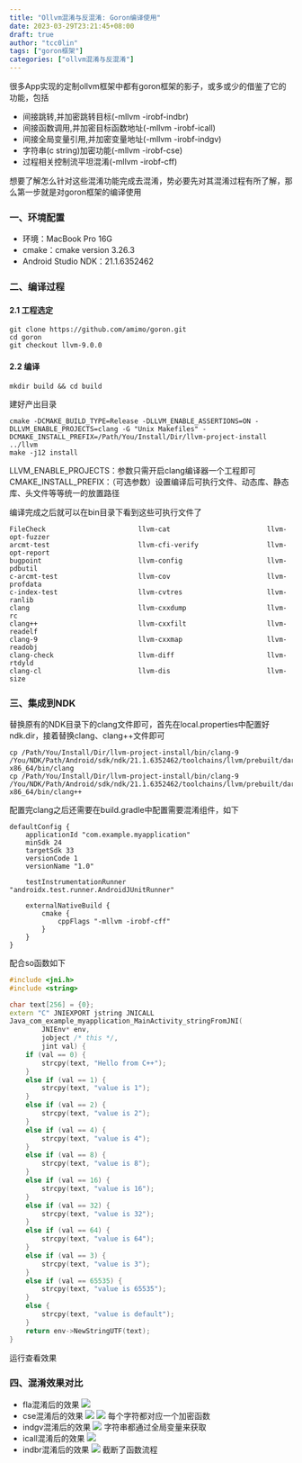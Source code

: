```yaml
---
title: "Ollvm混淆与反混淆: Goron编译使用"
date: 2023-03-29T23:21:45+08:00
draft: true
author: "tcc0lin"
tags: ["goron框架"]
categories: ["ollvm混淆与反混淆"]
---
```

很多App实现的定制ollvm框架中都有goron框架的影子，或多或少的借鉴了它的功能，包括
- 间接跳转,并加密跳转目标(-mllvm -irobf-indbr)
- 间接函数调用,并加密目标函数地址(-mllvm -irobf-icall)
- 间接全局变量引用,并加密变量地址(-mllvm -irobf-indgv)
- 字符串(c string)加密功能(-mllvm -irobf-cse)
- 过程相关控制流平坦混淆(-mllvm -irobf-cff)

想要了解怎么针对这些混淆功能完成去混淆，势必要先对其混淆过程有所了解，那么第一步就是对goron框架的编译使用

### 一、环境配置
- 环境：MacBook Pro 16G
- cmake：cmake version 3.26.3
- Android Studio NDK：21.1.6352462
### 二、编译过程
#### 2.1 工程选定
```shell
git clone https://github.com/amimo/goron.git
cd goron
git checkout llvm-9.0.0
```
#### 2.2 编译
```shell
mkdir build && cd build
```
建好产出目录
```
cmake -DCMAKE_BUILD_TYPE=Release -DLLVM_ENABLE_ASSERTIONS=ON -DLLVM_ENABLE_PROJECTS=clang -G "Unix Makefiles" -DCMAKE_INSTALL_PREFIX=/Path/You/Install/Dir/llvm-project-install ../llvm
make -j12 install
```
LLVM_ENABLE_PROJECTS：参数只需开启clang编译器一个工程即可
CMAKE_INSTALL_PREFIX：（可选参数）设置编译后可执行文件、动态库、静态库、头文件等等统一的放置路径

编译完成之后就可以在bin目录下看到这些可执行文件了
```shell
FileCheck                       llvm-cat                        llvm-opt-fuzzer
arcmt-test                      llvm-cfi-verify                 llvm-opt-report
bugpoint                        llvm-config                     llvm-pdbutil
c-arcmt-test                    llvm-cov                        llvm-profdata
c-index-test                    llvm-cvtres                     llvm-ranlib
clang                           llvm-cxxdump                    llvm-rc
clang++                         llvm-cxxfilt                    llvm-readelf
clang-9                         llvm-cxxmap                     llvm-readobj
clang-check                     llvm-diff                       llvm-rtdyld
clang-cl                        llvm-dis                        llvm-size
```
### 三、集成到NDK
替换原有的NDK目录下的clang文件即可，首先在local.properties中配置好ndk.dir，接着替换clang、clang++文件即可
```shell
cp /Path/You/Install/Dir/llvm-project-install/bin/clang-9 /You/NDK/Path/Android/sdk/ndk/21.1.6352462/toolchains/llvm/prebuilt/darwin-x86_64/bin/clang
cp /Path/You/Install/Dir/llvm-project-install/bin/clang-9 /You/NDK/Path/Android/sdk/ndk/21.1.6352462/toolchains/llvm/prebuilt/darwin-x86_64/bin/clang++
```
配置完clang之后还需要在build.gradle中配置需要混淆组件，如下
```shell
defaultConfig {
    applicationId "com.example.myapplication"
    minSdk 24
    targetSdk 33
    versionCode 1
    versionName "1.0"

    testInstrumentationRunner "androidx.test.runner.AndroidJUnitRunner"

    externalNativeBuild {
        cmake {
            cppFlags "-mllvm -irobf-cff"
        }
    }
}
```
配合so函数如下
```c++
#include <jni.h>
#include <string>

char text[256] = {0};
extern "C" JNIEXPORT jstring JNICALL
Java_com_example_myapplication_MainActivity_stringFromJNI(
        JNIEnv* env,
        jobject /* this */,
        jint val) {
    if (val == 0) {
        strcpy(text, "Hello from C++");
    }
    else if (val == 1) {
        strcpy(text, "value is 1");
    }
    else if (val == 2) {
        strcpy(text, "value is 2");
    }
    else if (val == 4) {
        strcpy(text, "value is 4");
    }
    else if (val == 8) {
        strcpy(text, "value is 8");
    }
    else if (val == 16) {
        strcpy(text, "value is 16");
    }
    else if (val == 32) {
        strcpy(text, "value is 32");
    }
    else if (val == 64) {
        strcpy(text, "value is 64");
    }
    else if (val == 3) {
        strcpy(text, "value is 3");
    }
    else if (val == 65535) {
        strcpy(text, "value is 65535");
    }
    else {
        strcpy(text, "value is default");
    }
    return env->NewStringUTF(text);
}
```
运行查看效果
### 四、混淆效果对比
- fla混淆后的效果
    ![](https://github.com/tcc0lin/self_pic/blob/main/fla.png?raw=true)
- cse混淆后的效果
    ![](https://github.com/tcc0lin/self_pic/blob/main/cse.png?raw=true)
    ![](https://github.com/tcc0lin/self_pic/blob/main/cse1.png?raw=true)
    每个字符都对应一个加密函数
- indgv混淆后的效果
    ![](https://github.com/tcc0lin/self_pic/blob/main/indgv.png?raw=true)
    字符串都通过全局变量来获取
- icall混淆后的效果
    ![](https://github.com/tcc0lin/self_pic/blob/main/icall.png?raw=true)
- indbr混淆后的效果
    ![](https://github.com/tcc0lin/self_pic/blob/main/indbr.png?raw=true)
    截断了函数流程